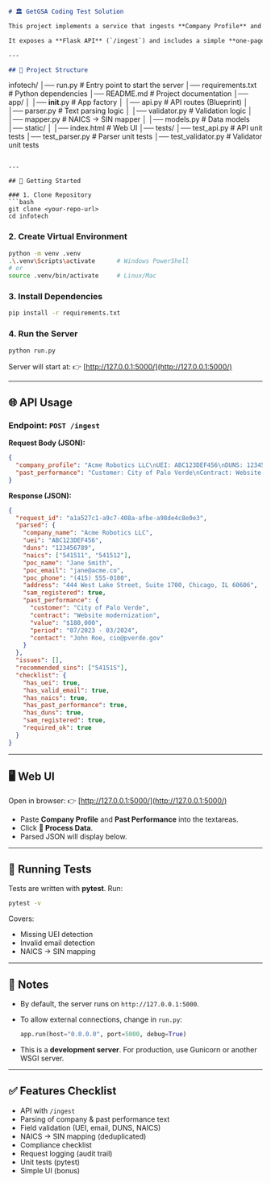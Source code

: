 

```markdown
# 🏛️ GetGSA Coding Test Solution  

This project implements a service that ingests **Company Profile** and **Past Performance** text, parses them into structured JSON, validates fields, maps **NAICS → SIN codes**, and produces a compliance checklist.  

It exposes a **Flask API** (`/ingest`) and includes a simple **one-page web UI** to test the functionality.  

---

## 📂 Project Structure  

```

infotech/
│── run.py                # Entry point to start the server
│── requirements.txt       # Python dependencies
│── README.md              # Project documentation
│── app/
│   │── **init**.py        # App factory
│   │── api.py             # API routes (Blueprint)
│   │── parser.py          # Text parsing logic
│   │── validator.py       # Validation logic
│   │── mapper.py          # NAICS → SIN mapper
│   │── models.py          # Data models
│── static/
│   │── index.html         # Web UI
│── tests/
│── test\_api.py        # API unit tests
│── test\_parser.py     # Parser unit tests
│── test\_validator.py  # Validator unit tests

````

---

## 🚀 Getting Started  

### 1. Clone Repository  
```bash
git clone <your-repo-url>
cd infotech
````

### 2. Create Virtual Environment

```bash
python -m venv .venv
.\.venv\Scripts\activate      # Windows PowerShell
# or
source .venv/bin/activate     # Linux/Mac
```

### 3. Install Dependencies

```bash
pip install -r requirements.txt
```

### 4. Run the Server

```bash
python run.py
```

Server will start at:
👉 [http://127.0.0.1:5000/](http://127.0.0.1:5000/)

---

## 🌐 API Usage

### Endpoint: `POST /ingest`

**Request Body (JSON):**

```json
{
  "company_profile": "Acme Robotics LLC\nUEI: ABC123DEF456\nDUNS: 123456789\nNAICS: 541511, 541512\nPOC: Jane Smith, jane@acme.co, (415) 555-0100\nAddress: 444 West Lake Street, Suite 1700, Chicago, IL 60606\nSAM.gov: registered",
  "past_performance": "Customer: City of Palo Verde\nContract: Website modernization\nValue: $180,000\nPeriod: 07/2023 - 03/2024\nContact: John Roe, cio@pverde.gov"
}
```

**Response (JSON):**

```json
{
  "request_id": "a1a527c1-a9c7-408a-afbe-a98de4c8e0e3",
  "parsed": {
    "company_name": "Acme Robotics LLC",
    "uei": "ABC123DEF456",
    "duns": "123456789",
    "naics": ["541511", "541512"],
    "poc_name": "Jane Smith",
    "poc_email": "jane@acme.co",
    "poc_phone": "(415) 555-0100",
    "address": "444 West Lake Street, Suite 1700, Chicago, IL 60606",
    "sam_registered": true,
    "past_performance": {
      "customer": "City of Palo Verde",
      "contract": "Website modernization",
      "value": "$180,000",
      "period": "07/2023 - 03/2024",
      "contact": "John Roe, cio@pverde.gov"
    }
  },
  "issues": [],
  "recommended_sins": ["54151S"],
  "checklist": {
    "has_uei": true,
    "has_valid_email": true,
    "has_naics": true,
    "has_past_performance": true,
    "has_duns": true,
    "sam_registered": true,
    "required_ok": true
  }
}
```

---

## 🖥️ Web UI

Open in browser:
👉 [http://127.0.0.1:5000/](http://127.0.0.1:5000/)

* Paste **Company Profile** and **Past Performance** into the textareas.
* Click **🚀 Process Data**.
* Parsed JSON will display below.

---

## 🧪 Running Tests

Tests are written with **pytest**. Run:

```bash
pytest -v
```

Covers:

* Missing UEI detection
* Invalid email detection
* NAICS → SIN mapping

---

## 📝 Notes

* By default, the server runs on `http://127.0.0.1:5000`.
* To allow external connections, change in `run.py`:

  ```python
  app.run(host="0.0.0.0", port=5000, debug=True)
  ```
* This is a **development server**. For production, use Gunicorn or another WSGI server.

---

## ✅ Features Checklist

* API with `/ingest`
* Parsing of company & past performance text
* Field validation (UEI, email, DUNS, NAICS)
* NAICS → SIN mapping (deduplicated)
* Compliance checklist
* Request logging (audit trail)
* Unit tests (pytest)
* Simple UI (bonus)


```
